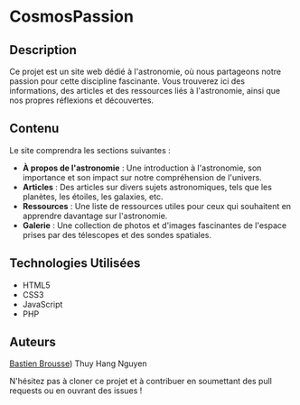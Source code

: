 # CosmosPassion

## Description
Ce projet est un site web dédié à l'astronomie, où nous partageons notre passion pour cette discipline fascinante. Vous trouverez ici des informations, des articles et des ressources liés à l'astronomie, ainsi que nos propres réflexions et découvertes.

## Contenu
Le site comprendra les sections suivantes :
- **À propos de l'astronomie** : Une introduction à l'astronomie, son importance et son impact sur notre compréhension de l'univers.
- **Articles** : Des articles sur divers sujets astronomiques, tels que les planètes, les étoiles, les galaxies, etc.
- **Ressources** : Une liste de ressources utiles pour ceux qui souhaitent en apprendre davantage sur l'astronomie.
- **Galerie** : Une collection de photos et d'images fascinantes de l'espace prises par des télescopes et des sondes spatiales.

## Technologies Utilisées
- HTML5
- CSS3
- JavaScript
- PHP

## Auteurs
[Bastien Brousse]([https://github.com/BBgamesTV))
Thuy Hang Nguyen

N'hésitez pas à cloner ce projet et à contribuer en soumettant des pull requests ou en ouvrant des issues !
